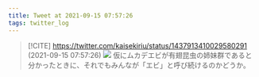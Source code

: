 ```yaml
---
title: Tweet at 2021-09-15 07:57:26
tags: twitter_log
---
```


> [!CITE] https://twitter.com/kaisekiriu/status/1437913410029580291 (2021-09-15 07:57:26)
> ![](https://twitter.com/kaisekiriu/status/1437913410029580291)
> 仮にムカデエビが有翅昆虫の姉妹群であると分かったときに、それでもみんなが「エビ」と呼び続けるのかどうか。
